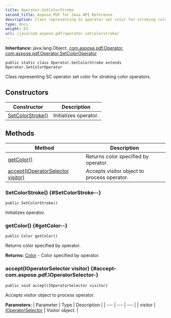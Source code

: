 ```yaml
---
title: Operator.SetColorStroke
second_title: Aspose.PDF for Java API Reference
description: Class representing SC operator set color for stroking color operators.
type: docs
weight: 63
url: /java/com.aspose.pdf/operator.setcolorstroke/
---
```

**Inheritance:**
java.lang.Object, [com.aspose.pdf.Operator](../../com.aspose.pdf/operator), [com.aspose.pdf.Operator.SetColorOperator](../../com.aspose.pdf/setcoloroperator)
```
public static class Operator.SetColorStroke extends Operator.SetColorOperator
```

Class representing SC operator set color for stroking color operators.
## Constructors

| Constructor | Description |
| --- | --- |
| [SetColorStroke()](#SetColorStroke--) | Initializes operator. |
## Methods

| Method | Description |
| --- | --- |
| [getColor()](#getColor--) | Returns color specified by operator. |
| [accept(IOperatorSelector visitor)](#accept-com.aspose.pdf.IOperatorSelector-) | Accepts visitor object to process operator. |
### SetColorStroke() {#SetColorStroke--}
```
public SetColorStroke()
```


Initializes operator.

### getColor() {#getColor--}
```
public Color getColor()
```


Returns color specified by operator.

**Returns:**
[Color](../../com.aspose.pdf.java.awt/color) - Color specified by operator.
### accept(IOperatorSelector visitor) {#accept-com.aspose.pdf.IOperatorSelector-}
```
public void accept(IOperatorSelector visitor)
```


Accepts visitor object to process operator.

**Parameters:**
| Parameter | Type | Description |
| --- | --- | --- |
| visitor | [IOperatorSelector](../../com.aspose.pdf/ioperatorselector) | Visitor object. |


